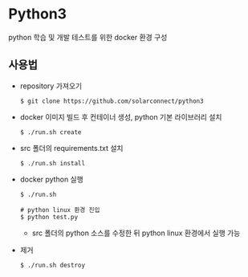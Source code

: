 # Python3
python 학습 및 개발 테스트를 위한 docker 환경 구성 

## 사용법
* repository 가져오기
    ```
    $ git clone https://github.com/solarconnect/python3
    ```

* docker 이미지 빌드 후 컨테이너 생성, python 기본 라이브러리 설치 
    ```
    $ ./run.sh create
    ```

* src 폴더의 requirements.txt 설치
    ```
    $ ./run.sh install
    ```

* docker python 실행
    ```
    $ ./run.sh

    # python linux 환경 진입
    $ python test.py
    ```

    * src 폴더의 python 소스를 수정한 뒤 python linux 환경에서 실행 가능   

* 제거
    ```
    $ ./run.sh destroy
    ```